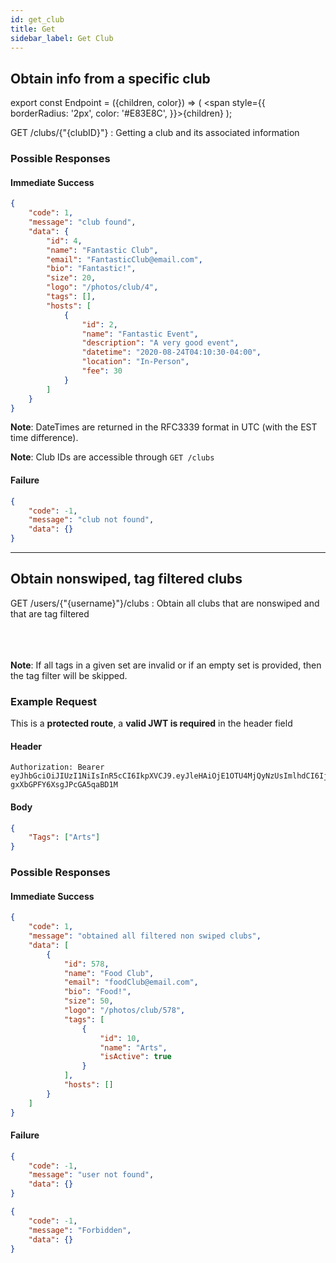 ```yaml
---
id: get_club
title: Get
sidebar_label: Get Club
---
```

## Obtain info from a specific club

export const Endpoint = ({children, color}) => ( <span style={{
      borderRadius: '2px',
      color: '#E83E8C',
    }}>{children}</span> );

<Endpoint>GET /clubs/{"{clubID}"} </Endpoint>: Getting a club and its associated information

### Possible Responses
#### Immediate Success
```json
{
	"code": 1,
	"message": "club found",
	"data": {
		"id": 4,
		"name": "Fantastic Club",
		"email": "FantasticClub@email.com",
		"bio": "Fantastic!",
		"size": 20,
        "logo": "/photos/club/4",
		"tags": [],
		"hosts": [
			{
				"id": 2,
				"name": "Fantastic Event",
				"description": "A very good event",
                "datetime": "2020-08-24T04:10:30-04:00",
				"location": "In-Person",
				"fee": 30
			}
		]
	}
}
```
**Note**: DateTimes are returned in the RFC3339 format in UTC (with the EST time difference).

**Note**: Club IDs are accessible through `GET /clubs`


#### Failure
```json
{
	"code": -1,
	"message": "club not found",
	"data": {}
}
```

---
## Obtain nonswiped, tag filtered clubs 

<Endpoint>GET /users/{"{username}"}/clubs </Endpoint>: Obtain all clubs that are nonswiped and that are tag filtered <br></br> <br></br>

**Note**: If all tags in a given set are invalid or if an empty set is provided, then the tag filter will be skipped. 

### Example Request
This is a **protected route**, a **valid JWT is required** in the header field

#### Header
```
Authorization: Bearer eyJhbGciOiJIUzI1NiIsInR5cCI6IkpXVCJ9.eyJleHAiOjE1OTU4MjQyNzUsImlhdCI6IjIwMjAtMDctMjdUMDA6MjY6MTUuNzg5NTg0Mi0wNDowMCIsInN1YiI6ImNocmlzIn0.5US2_ITKcfgkpEbfsR-gxXbGPFY6XsgJPcGA5qaBD1M
```
#### Body
```json
{
    "Tags": ["Arts"]
}
```
### Possible Responses
#### Immediate Success
```json
{
    "code": 1,
    "message": "obtained all filtered non swiped clubs",
    "data": [
        {
            "id": 578,
            "name": "Food Club",
            "email": "foodClub@email.com",
            "bio": "Food!",
            "size": 50,
            "logo": "/photos/club/578",
            "tags": [
                {
                    "id": 10,
                    "name": "Arts",
                    "isActive": true
                }
            ],
            "hosts": []
        }
    ]
}
```

#### Failure
```json
{
	"code": -1,
	"message": "user not found",
	"data": {}
}
```
```json
{
	"code": -1,
	"message": "Forbidden",
	"data": {}
}
```
